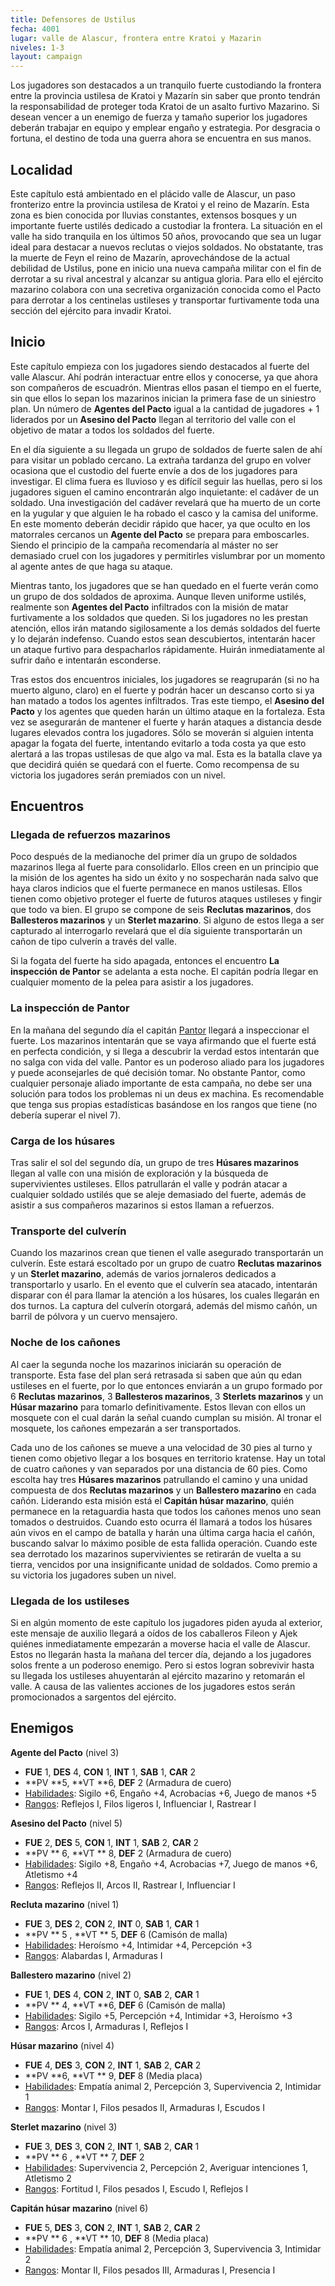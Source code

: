 ```yaml
---
title: Defensores de Ustilus
fecha: 4001
lugar: valle de Alascur, frontera entre Kratoi y Mazarin
niveles: 1-3
layout: campaign
---
```


Los jugadores son destacados a un tranquilo fuerte custodiando la frontera entre la provincia ustilesa de Kratoi y Mazarín sin saber que pronto tendrán la responsabilidad de proteger toda Kratoi de un asalto furtivo Mazarino. Si desean vencer a un enemigo de fuerza y tamaño superior los jugadores deberán trabajar en equipo y emplear engaño y estrategia. Por desgracia o fortuna, el destino de toda una guerra ahora se encuentra en sus manos.

<!--excerpt-->

## Localidad

Este capítulo está ambientado en el plácido valle de Alascur, un paso fronterizo entre la provincia ustilesa de Kratoi y el reino de Mazarín. Esta zona es bien conocida por lluvias constantes, extensos bosques y un importante fuerte ustilés dedicado a custodiar la frontera. La situación en el valle ha sido tranquila en los últimos 50 años, provocando que sea un lugar ideal para destacar a nuevos reclutas o viejos soldados. No obstatante, tras la muerte de Feyn el reino de Mazarín, aprovechándose de la actual debilidad de Ustilus, pone en inicio una nueva campaña militar con el fin de derrotar a su rival ancestral y alcanzar su antigua gloria. Para ello el ejército mazarino colabora con una secretiva organización conocida como el Pacto para derrotar a los centinelas ustileses y transportar furtivamente toda una sección del ejército para invadir Kratoi.

## Inicio

Este capítulo empieza con los jugadores siendo destacados al fuerte del valle Alascur. Ahí podrán interactuar entre ellos y conocerse, ya que ahora son compañeros de escuadrón. Mientras ellos pasan el tiempo en el fuerte, sin que ellos lo sepan los mazarinos inician la primera fase de un siniestro plan. Un número de **Agentes del Pacto** igual a la cantidad de jugadores + 1 liderados por un **Asesino del Pacto** llegan al territorio del valle con el objetivo de matar a todos los soldados del fuerte. 

En el día siguiente a su llegada un grupo de soldados de fuerte salen de ahí para visitar un poblado cercano. La extraña tardanza del grupo en volver ocasiona que el custodio del fuerte envíe a dos de los jugadores para investigar. El clima fuera es lluvioso y es difícil seguir las huellas, pero si los jugadores siguen el camino encontrarán algo inquietante: el cadáver de un soldado. Una investigación del cadáver revelará que ha muerto de un corte en la yugular y que alguien le ha robado el casco y la camisa del uniforme. En este momento deberán decidir rápido que hacer, ya que oculto en los matorrales cercanos un **Agente del Pacto** se prepara para emboscarles. Siendo el principio de la campaña recomendaría al máster no ser demasiado cruel con los jugadores y permitirles vislumbrar por un momento al agente antes de que haga su ataque.

Mientras tanto, los jugadores que se han quedado en el fuerte verán como un grupo de dos soldados de aproxima. Aunque lleven uniforme ustilés, realmente son **Agentes del Pacto** infiltrados con la misión de matar furtivamente a los soldados que queden. Si los jugadores no les prestan atención, ellos irán matando sigilosamente a los demás soldados del fuerte y lo dejarán indefenso. Cuando estos sean descubiertos, intentarán hacer un ataque furtivo para despacharlos rápidamente. Huirán inmediatamente al sufrir daño e intentarán esconderse.

Tras estos dos encuentros iniciales, los jugadores se reagruparán (si no ha muerto alguno, claro) en el fuerte y podrán hacer un descanso corto si ya han matado a todos los agentes infiltrados. Tras este tiempo, el **Asesino del Pacto** y los agentes que queden harán un último ataque en la fortaleza. Esta vez se asegurarán de mantener el fuerte y harán ataques a distancia desde lugares elevados contra los jugadores. Sólo se moverán si alguien intenta apagar la fogata del fuerte, intentando evitarlo a toda costa ya que esto alertará a las tropas ustilesas de que algo va mal. Esta es la batalla clave ya que decidirá quién se quedará con el fuerte. Como recompensa de su victoria los jugadores serán premiados con un nivel.

## Encuentros

### Llegada de refuerzos mazarinos

Poco después de la medianoche del primer día un grupo de soldados mazarinos llega al fuerte para consolidarlo. Ellos creen en un principio que la misión de los agentes ha sido un éxito y no sospecharán nada salvo que haya claros indicios que el fuerte permanece en manos ustilesas. Ellos tienen como objetivo proteger el fuerte de futuros ataques ustileses y fingir que todo va bien. El grupo se compone de seis **Reclutas mazarinos**, dos **Ballesteros mazarinos** y un **Sterlet mazarino**. Si alguno de estos llega a ser capturado al interrogarlo revelará que el día siguiente transportarán un cañon de tipo culverín a través del valle.

Si la fogata del fuerte ha sido apagada, entonces el encuentro **La inspección de Pantor** se adelanta a esta noche. El capitán podría llegar en cualquier momento de la pelea para asistir a los jugadores.

### La inspección de Pantor

En la mañana del segundo día el capitán [Pantor](www.raldamain.com/characters/caballeros_de_ustilus/pantor.html) llegará a inspeccionar el fuerte. Los mazarinos intentarán que se vaya afirmando que el fuerte está en perfecta condición, y si llega a descubrir la verdad estos intentarán que no salga con vida del valle. Pantor es un poderoso aliado para los jugadores y puede aconsejarles de qué decisión tomar. No obstante Pantor, como cualquier personaje aliado importante de esta campaña, no debe ser una solución para todos los problemas ni un deus ex machina. Es recomendable que tenga sus propias estadísticas basándose en los rangos que tiene (no debería superar el nivel 7).

### Carga de los húsares

Tras salir el sol del segundo día, un grupo de tres **Húsares mazarinos** llegan al valle con una misión de exploración y la búsqueda de supervivientes ustileses. Ellos patrullarán el valle y podrán atacar a cualquier soldado ustilés que se aleje demasiado del fuerte, además de asistir a sus compañeros mazarinos si estos llaman a refuerzos. 

### Transporte del culverín

Cuando los mazarinos crean que tienen el valle asegurado transportarán un culverín. Este estará escoltado por un grupo de cuatro **Reclutas mazarinos** y un **Sterlet mazarino**, además de varios jornaleros dedicados a transportarlo y usarlo. En el evento que el culverín sea atacado, intentarán disparar con él para llamar la atención a los húsares, los cuales llegarán en dos turnos. La captura del culverín otorgará, además del mismo cañón, un barril de pólvora y un cuervo mensajero.

### Noche de los cañones

Al caer la segunda noche los mazarinos iniciarán su operación de transporte. Esta fase del plan será retrasada si saben que aún qu edan ustileses en el fuerte, por lo que entonces enviarán a un grupo formado por 6 **Reclutas mazarinos**, 3 **Ballesteros mazarinos**, 3 **Sterlets mazarinos** y un **Húsar mazarino** para tomarlo definitivamente. Estos llevan con ellos un mosquete con el cual darán la señal cuando cumplan su misión. Al tronar el mosquete, los cañones empezarán a ser transportados.

Cada uno de los cañones se mueve a una velocidad de 30 pies al turno y tienen como objetivo llegar a los bosques en territorio kratense. Hay un total de cuatro cañones y van separados por una distancia de 60 pies. Como escolta hay tres **Húsares mazarinos** patrullando el camino y una unidad compuesta de dos **Reclutas mazarinos** y un **Ballestero mazarino** en cada cañón. Liderando esta misión está el **Capitán húsar mazarino**, quién permanece en la retaguardia hasta que todos los cañones  menos uno sean tomados o destruidos. Cuando esto ocurra él llamará a todos los húsares aún vivos en el campo de batalla y harán una última carga hacia el cañón, buscando salvar lo máximo posible de esta fallida operación. Cuando este sea derrotado los mazarinos supervivientes se retirarán de vuelta a su tierra, vencidos por una insignificante unidad de soldados. Como premio a su victoria los jugadores suben un nivel.

### Llegada de los ustileses

Si en algún momento de este capítulo los jugadores piden ayuda al exterior, este mensaje de auxilio llegará a oídos de los caballeros Fileon y Ajek quiénes inmediatamente empezarán a moverse hacia el valle de Alascur. Estos no llegarán hasta la mañana del tercer día, dejando a los jugadores solos frente a un poderoso enemigo. Pero si estos logran sobrevivir hasta su llegada los ustileses ahuyentarán al ejército mazarino y retomarán el valle. A causa de las valientes acciones de los jugadores estos serán promocionados a sargentos del ejército.

## Enemigos

**Agente del Pacto** (nivel 3)

- **FUE** 1, **DES** 4, **CON** 1, **INT** 1, **SAB** 1, **CAR** 2
- **PV **5, **VT **6, **DEF** 2 (Armadura de cuero)
- <u> Habilidades</u>: Sigilo +6, Engaño +4, Acrobacias +6, Juego de manos +5
- <u>Rangos</u>: Reflejos I, Filos ligeros I, Influenciar I, Rastrear I

**Asesino del Pacto** (nivel 5)

- **FUE** 2, **DES** 5, **CON** 1, **INT** 1, **SAB** 2, **CAR** 2
- **PV ** 6, **VT ** 8, **DEF** 2 (Armadura de cuero)
- <u>Habilidades</u>: Sigilo +8, Engaño +4, Acrobacias +7, Juego de manos +6, Atletismo +4
- <u>Rangos</u>: Reflejos II, Arcos II, Rastrear I, Influenciar I

**Recluta mazarino** (nivel 1)

- **FUE** 3, **DES** 2, **CON** 2, **INT** 0, **SAB** 1, **CAR** 1
- **PV ** 5 , **VT ** 5, **DEF** 6 (Camisón de malla)
- <u>Habilidades</u>: Heroísmo +4, Intimidar +4, Percepción +3
- <u>Rangos</u>: Alabardas I, Armaduras I

**Ballestero mazarino** (nivel 2)

- **FUE** 1, **DES** 4, **CON** 2, **INT** 0, **SAB** 2, **CAR** 1
- **PV ** 4, **VT **6, **DEF** 6 (Camisón de malla)
- <u>Habilidades</u>: Sigilo +5, Percepción +4, Intimidar +3, Heroísmo +3
- <u>Rangos</u>: Arcos I, Armaduras I, Reflejos I

**Húsar mazarino** (nivel 4)

- **FUE** 4, **DES** 3, **CON** 2, **INT** 1, **SAB** 2, **CAR** 2
- **PV **6, **VT ** 9, **DEF** 8 (Media placa)
- <u>Habilidades</u>: Empatía animal 2, Percepción 3, Supervivencia 2, Intimidar 1
- <u>Rangos</u>: Montar I, Filos pesados II, Armaduras I, Escudos I

**Sterlet mazarino** (nivel 3)

- **FUE** 3, **DES** 3, **CON** 2, **INT** 1, **SAB** 2, **CAR** 1
- **PV ** 6 , **VT ** 7, **DEF** 2
- <u>Habilidades</u>: Supervivencia 2, Percepción 2, Averiguar intenciones 1, Atletismo 2
- <u>Rangos</u>: Fortitud I, Filos pesados I, Escudo I, Reflejos I

**Capitán húsar mazarino** (nivel 6)

- **FUE** 5, **DES** 3, **CON** 2, **INT** 1, **SAB** 2, **CAR** 2
- **PV ** 6 , **VT ** 10, **DEF** 8 (Media placa)
- <u>Habilidades</u>: Empatía animal 2, Percepción 3, Supervivencia 3, Intimidar 2
- <u>Rangos</u>: Montar II, Filos pesados III, Armaduras I, Presencia I
